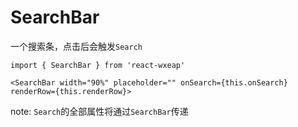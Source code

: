# SearchBar

一个搜索条，点击后会触发`Search`

```
import { SearchBar } from 'react-wxeap'

<SearchBar width="90%" placeholder="" onSearch={this.onSearch} renderRow={this.renderRow}>

```

note: `Search`的全部属性将通过`SearchBar`传递